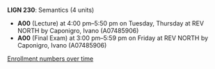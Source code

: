 **LIGN 230**: Semantics (4 units)

- **A00** (Lecture) at 4:00 pm–5:50 pm on Tuesday, Thursday at REV NORTH by Caponigro, Ivano (A07485906)
- **A00** (Final Exam) at 3:00 pm–5:59 pm on Friday at REV NORTH by Caponigro, Ivano (A07485906)

[Enrollment numbers over time](./LIGN230.tsv)
